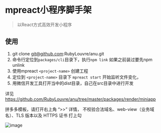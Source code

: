# mpreact小程序脚手架

> 以React方式高效开发小程序

## 使用

1. git clone git@github.com:RubyLouvre/anu.git<br />
2. 命令行定位到`packages/cli`目录下，执行`npm link` 如果之前装过要先npm unlink<br />
3. 使用mpreact `<project-name>` 创建工程<br />
4. 定位到  `<project-name>` 目录下 `mpreact start` 开始监听文件变化，<br />
5. 用微信开发工具打开当中的dist目录，自己在src目录中进行开发<br />

详见 https://github.com/RubyLouvre/anu/tree/master/packages/render/miniapp

拼多多模板，请打开右上角 “>>” 详情，  不校验合法域名、web-view（业务域名）、TLS 版本以及 HTTPS 证书 打上勾


![image](https://user-images.githubusercontent.com/190846/45038189-53f44a80-b093-11e8-9ecb-a4080f21b262.png)

